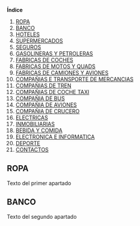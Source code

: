 **Índice**   
1. [ROPA](#id1)
2. [BANCO](#id2)
3. [HOTELES](#id3)
4. [SUPERMERCADOS](#id4)
5. [SEGUROS](#id5)
6. [GASOLINERAS Y PETROLERAS](#id6)
7. [FABRICAS DE COCHES](#id7)
8. [FABRICAS DE MOTOS Y QUADS](#id8)
9. [FABRICAS DE CAMIONES Y AVIONES](#id9)
10. [COMPAÑIAS E TRANSPORTE DE MERCANCIAS](#id10)
11. [COMPAÑIAS DE TREN](#id11)
12. [COMPAÑIAS DE COCHE TAXI](id12)
13. [COMPAÑIA DE BUS](#id13)
14. [COMPAÑIA DE AVIONES](#id14)
15. [COMPAÑIA DE CRUCERO](#id15)
16. [ELECTRICAS](#id16)
17. [INMOBILIARIAS](#id17)
18. [BEBIDA Y COMIDA](#id18)
19. [ELECTRONICA E INFORMATICA](#id19)
20. [DEPORTE](#id20)
21. [CONTACTOS](#id21)
## ROPA<a name="id1"></a>
Texto del primer apartado
## BANCO<a name="id2"></a>
Texto del segundo apartado

